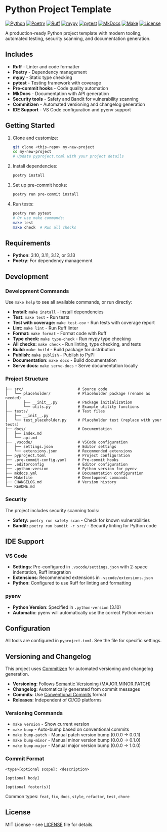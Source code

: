 # Python Project Template

[![Python](https://img.shields.io/badge/Python-3776AB?logo=python&logoColor=fff)](https://www.python.org/)
[![Poetry](https://img.shields.io/badge/Poetry-5037E9?logo=python&logoColor=fff)](https://python-poetry.org/)
[![Ruff](https://img.shields.io/badge/Ruff-7C3AED?logo=ruff&logoColor=white)](https://docs.astral.sh/ruff/)
[![mypy](https://img.shields.io/badge/mypy-1976D2?logo=python&logoColor=white)](https://mypy.readthedocs.io/)
[![pytest](https://img.shields.io/badge/pytest-0A9EDC?logo=python&logoColor=white)](https://pytest.org/)
[![MkDocs](https://img.shields.io/badge/MkDocs-526CFE?logo=materialformkdocs&logoColor=fff)](https://www.mkdocs.org/)
[![Make](https://img.shields.io/badge/Make-FF8C00?logo=gnu&logoColor=white)](https://www.gnu.org/software/make/)
[![License](https://img.shields.io/badge/License-MIT-yellow?logo=open-source-initiative&logoColor=white)](LICENSE)

A production-ready Python project template with modern tooling, automated testing, security scanning, and documentation generation.

## Includes

- **Ruff** - Linter and code formatter
- **Poetry** - Dependency management
- **mypy** - Static type checking
- **pytest** - Testing framework with coverage
- **Pre-commit hooks** - Code quality automation
- **MkDocs** - Documentation with API generation
- **Security tools** - Safety and Bandit for vulnerability scanning
- **Commitizen** - Automated versioning and changelog generation
- **IDE Support** - VS Code configuration and pyenv support

## Getting Started

1. Clone and customize:
   ```bash
   git clone <this-repo> my-new-project
   cd my-new-project
   # Update pyproject.toml with your project details
   ```

2. Install dependencies:
   ```bash
   poetry install
   ```

3. Set up pre-commit hooks:
   ```bash
   poetry run pre-commit install
   ```

4. Run tests:
   ```bash
   poetry run pytest
   # Or use make commands:
   make test
   make check  # Run all checks
   ```

## Requirements

- **Python**: 3.10, 3.11, 3.12, or 3.13
- **Poetry**: For dependency management

## Development

### Development Commands

Use `make help` to see all available commands, or run directly:

- **Install:** `make install` - Install dependencies
- **Test:** `make test` - Run tests
- **Test with coverage:** `make test-cov` - Run tests with coverage report
- **Lint:** `make lint` - Run Ruff linter
- **Format:** `make format` - Format code with Ruff
- **Type check:** `make type-check` - Run mypy type checking
- **All checks:** `make check` - Run linting, type checking, and tests
- **Build:** `make build` - Build package for distribution
- **Publish:** `make publish` - Publish to PyPI
- **Documentation:** `make docs` - Build documentation
- **Serve docs:** `make serve-docs` - Serve documentation locally

### Project Structure
```
├── src/                        # Source code
│   └── placeholder/            # Placeholder package (rename as needed)
│       ├── __init__.py         # Package initialization
│       └── utils.py            # Example utility functions
├── tests/                      # Test files
│   ├── __init__.py
│   └── test_placeholder.py     # Placeholder test (replace with your tests)
├── docs/                       # Documentation
│   ├── index.md
│   └── api.md
├── .vscode/                    # VSCode configuration
│   ├── settings.json           # Editor settings
│   └── extensions.json         # Recommended extensions
├── pyproject.toml              # Project configuration
├── .pre-commit-config.yaml     # Pre-commit hooks
├── .editorconfig               # Editor configuration
├── .python-version             # Python version for pyenv
├── mkdocs.yml                  # Documentation configuration
├── Makefile                    # Development commands
├── CHANGELOG.md                # Version history
└── README.md
```


### Security

The project includes security scanning tools:

- **Safety:** `poetry run safety scan` - Check for known vulnerabilities
- **Bandit:** `poetry run bandit -r src/` - Security linting for Python code

## IDE Support

### VS Code
- **Settings**: Pre-configured in `.vscode/settings.json` with 2-space indentation, Ruff integration
- **Extensions**: Recommended extensions in `.vscode/extensions.json`
- **Python**: Configured to use Ruff for linting and formatting

### pyenv
- **Python Version**: Specified in `.python-version` (3.10)
- **Automatic**: pyenv will automatically use the correct Python version

## Configuration

All tools are configured in `pyproject.toml`. See the file for specific settings.

## Versioning and Changelog

This project uses [Commitizen](https://commitizen-tools.github.io/commitizen/) for automated versioning and changelog generation.

- **Versioning**: Follows [Semantic Versioning](https://semver.org/) (MAJOR.MINOR.PATCH)
- **Changelog**: Automatically generated from commit messages
- **Commits**: Use [Conventional Commits](https://www.conventionalcommits.org/) format
- **Releases**: Independent of CI/CD platforms

### Versioning Commands
- `make version` - Show current version
- `make bump` - Auto-bump based on conventional commits
- `make bump-patch` - Manual patch version bump (0.0.0 → 0.0.1)
- `make bump-minor` - Manual minor version bump (0.0.0 → 0.1.0)
- `make bump-major` - Manual major version bump (0.0.0 → 1.0.0)

### Commit Format
```
<type>[optional scope]: <description>

[optional body]

[optional footer(s)]
```

Common types: `feat`, `fix`, `docs`, `style`, `refactor`, `test`, `chore`

## License

MIT License - see [LICENSE](LICENSE) file for details.
